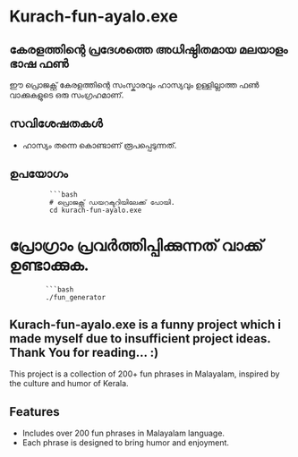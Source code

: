 # Kurach-fun-ayalo.exe 


## കേരളത്തിന്റെ പ്രദേശത്തെ അധിഷ്ഠിതമായ മലയാളം ഭാഷ ഫണ്‍

ഈ പ്രൊജക്റ്റ് കേരളത്തിന്റെ സംസ്കാരവും ഹാസ്യവും ഉള്ളില്ലാത്ത ഫണ്‍ വാക്കുകളുടെ ഒരു സംഗ്രഹമാണ്.

## സവിശേഷതകള്‍
- ഹാസ്യം തന്നെ കൊണ്ടാണ് രൂപപ്പെടുന്നത്.

## ഉപയോഗം
              ```bash
              # പ്രൊജക്റ്റ് ഡയറക്ടറിയിലേക്ക് പോയി.
              cd kurach-fun-ayalo.exe
 
# പ്രോഗ്രാം പ്രവര്‍ത്തിപ്പിക്കുന്നത് വാക്ക് ഉണ്ടാക്കുക.
             ```bash
             ./fun_generator

## Kurach-fun-ayalo.exe is a funny project which i made myself due to insufficient project ideas. Thank You for reading... :)

This project is a collection of 200+ fun phrases in Malayalam, inspired by the culture and humor of Kerala.

## Features
- Includes over 200 fun phrases in Malayalam language.
- Each phrase is designed to bring humor and enjoyment.

